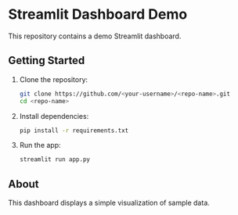 # Streamlit Dashboard Demo

This repository contains a demo Streamlit dashboard.

## Getting Started

1. Clone the repository:
   ```bash
   git clone https://github.com/<your-username>/<repo-name>.git
   cd <repo-name>
   ```

2. Install dependencies:
   ```bash
   pip install -r requirements.txt
   ```

3. Run the app:
   ```bash
   streamlit run app.py
   ```

## About

This dashboard displays a simple visualization of sample data.
